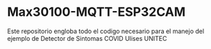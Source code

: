 # Max30100-MQTT-ESP32CAM
Este repositorio engloba todo el codigo necesario para el manejo del ejemplo de Detector de Sintomas COVID
Ulises UNITEC
